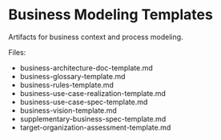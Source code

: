 # Business Modeling Templates

Artifacts for business context and process modeling.

Files:

- business-architecture-doc-template.md
- business-glossary-template.md
- business-rules-template.md
- business-use-case-realization-template.md
- business-use-case-spec-template.md
- business-vision-template.md
- supplementary-business-spec-template.md
- target-organization-assessment-template.md

